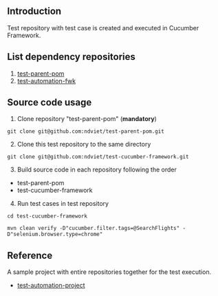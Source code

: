 ## Introduction

Test repository with test case is created and executed in Cucumber Framework.<br>

## List dependency repositories

1. [test-parent-pom](../../../test-parent-pom)
2. [test-automation-fwk](../../../test-automation-fwk)

## Source code usage

1. Clone repository "test-parent-pom" (**mandatory**)

```shell
git clone git@github.com:ndviet/test-parent-pom.git
```

2. Clone this test repository to the same directory

```shell
git clone git@github.com:ndviet/test-cucumber-framework.git
```

3. Build source code in each repository following the order

- test-parent-pom
- test-cucumber-framework

4. Run test cases in test repository

```shell
cd test-cucumber-framework
```

```shell
mvn clean verify -D"cucumber.filter.tags=@SearchFlights" -D"selenium.browser.type=chrome"
```

## Reference

A sample project with entire repositories together for the test execution.<br>

* [test-automation-project](../../../test-automation-project)
